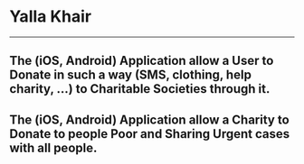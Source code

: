 # Yalla Khair
_____
 ## The (iOS, Android) Application allow a User to Donate in such a way (SMS, clothing, help charity, ...) to Charitable Societies through it.

## The (iOS, Android) Application allow a Charity to Donate to people Poor and Sharing Urgent cases with all people.
